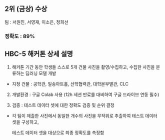 
## 2위 (금상) 수상
팀 : 서원진, 서영재, 이소은, 정희선



### 정확도 : 89%



## HBC-5 해커톤 상세 설명 

1) 해커톤 기간 동안 학생들 스스로 5개 건물 사진을 촬영/수집하고, 수집한 사진을 분류하는 딥러닝 모델 개발

  * 지정 건물 : 공학관, 일송아트홀, 산학협력관, 대학본부별관, CLC

 2) 개발환경 : 구글 Colab 사용 (12h 세션 만료를 대비하여 구글 드라이브 연동 필수)

 3) 검증 : 테스트 데이터 셋에 대한 정확도 검증 및 순위 결정

  * 각 팀이 제출한 사진에서 동일한 개수의 사진을 무작위로 추출하여 테스트 데이터 셋을 구성하고, 

     테스트 데이터 셋을 대상으로 최종 정확도를 측정함
     
     
